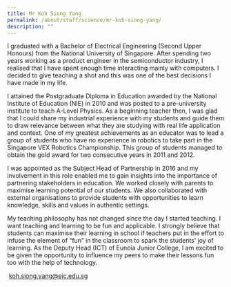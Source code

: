 ```yaml
---
title: Mr Koh Siong Yang
permalink: /about/staff/science/mr-koh-siong-yang/
description: ""
---
```

I graduated with a Bachelor of Electrical Engineering (Second Upper Honours) from the National University of Singapore. After spending two years working as a product engineer in the semiconductor industry, I realised that I have spent enough time interacting mainly with computers. I decided to give teaching a shot and this was one of the best decisions I have made in my life.

I attained the Postgraduate Diploma in Education awarded by the National Institute of Education (NIE) in 2010 and was posted to a pre-university institute to teach A-Level Physics. As a beginning teacher then, I was glad that I could share my industrial experience with my students and guide them to draw relevance between what they are studying with real life application and context. One of my greatest achievements as an educator was to lead a group of students who have no experience in robotics to take part in the Singapore VEX Robotics Championship. This group of students managed to obtain the gold award for two consecutive years in 2011 and 2012.

I was appointed as the Subject Head of Partnership in 2016 and my involvement in this role enabled me to gain insights into the importance of partnering stakeholders in education. We worked closely with parents to maximise learning potential of our students. We also collaborated with external organisations to provide students with opportunities to learn knowledge, skills and values in authentic settings.

My teaching philosophy has not changed since the day I started teaching. I want teaching and learning to be fun and applicable. I strongly believe that students can maximise their learning in school if teachers put in the effort to infuse the element of “fun” in the classroom to spark the students’ joy of learning. As the Deputy Head (ICT) of Eunoia Junior College, I am excited to be given the opportunity to influence my peers to make their lessons fun too with the help of technology.

 [koh.siong.yang@ejc.edu.sg](mailto:koh.siong.yang@ejc.edu.sg)